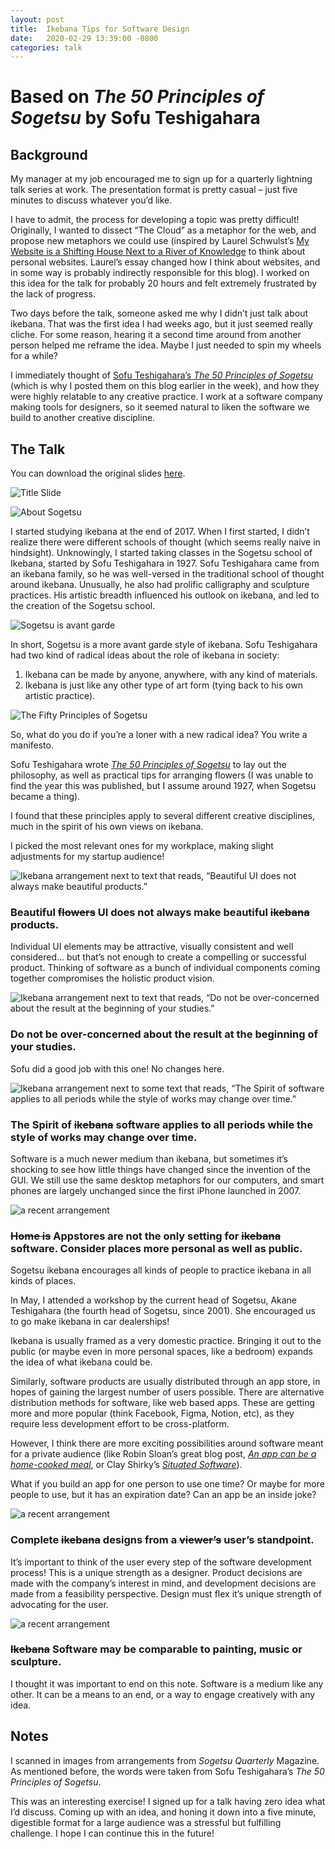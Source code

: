 ```yaml
---
layout: post
title:  Ikebana Tips for Software Design
date:   2020-02-29 13:39:00 -0800
categories: talk
---
```

# Based on *The 50 Principles of Sogetsu* by Sofu Teshigahara

## Background

My manager at my job encouraged me to sign up for a quarterly lightning talk series at work. The presentation format is pretty casual – just five minutes to discuss whatever you’d like.

I have to admit, the process for developing a topic was pretty difficult! Originally, I wanted to dissect “The Cloud” as a metaphor for the web, and propose new metaphors we could use (inspired by Laurel Schwulst’s [My Website is a Shifting House Next to a River of Knowledge](https://thecreativeindependent.com/people/laurel-schwulst-my-website-is-a-shifting-house-next-to-a-river-of-knowledge-what-could-yours-be/) to think about personal websites. Laurel’s essay changed how I think about websites, and in some way is probably indirectly responsible for this blog). I worked on this idea for the talk for probably 20 hours and felt extremely frustrated by the lack of progress.

Two days before the talk, someone asked me why I didn’t just talk about ikebana. That was the first idea I had weeks ago, but it just seemed really cliche. For some reason, hearing it a second time around from another person helped me reframe the idea. Maybe I just needed to spin my wheels for a while?

I immediately thought of [Sofu Teshigahara’s *The 50 Principles of Sogetsu*](http://ikebana.website/principles-of-sogetsu,/textbook/2020/02/26/rules-for-ikebana.html) (which is why I posted them on this blog earlier in the week), and how they were highly relatable to any creative practice. I work at a software company making tools for designers, so it seemed natural to liken the software we build to another creative discipline.

## The Talk

You can download the original slides [here](https://www.dropbox.com/s/edeiy0vptzfi6pz/Ikebana%20Tips%20for%20Software%20Design.pdf?dl=0).


![Title Slide](/assets/Cover.png)

![About Sogetsu](/assets/Background1.png)

I started studying ikebana at the end of 2017. When I first started, I didn’t realize there were different schools of thought (which seems really naive in hindsight). Unknowingly, I started taking classes in the Sogetsu school of Ikebana, started by Sofu Teshigahara in 1927. Sofu Teshigahara came from an ikebana family, so he was well-versed in the traditional school of thought around ikebana. Unusually, he also had prolific calligraphy and sculpture practices. His artistic breadth influenced his outlook on ikebana, and led to the creation of the Sogetsu school.

![Sogetsu is avant garde](/assets/Background2.png)

In short, Sogetsu is a more avant garde style of ikebana. Sofu Teshigahara had two kind of radical ideas about the role of ikebana in society:
1. Ikebana can be made by anyone, anywhere, with any kind of materials.
2. Ikebana is just like any other type of art form (tying back to his own artistic practice).

![The Fifty Principles of Sogetsu](/assets/50Principles.png)

So, what do you do if you’re a loner with a new radical idea? You write a manifesto.

Sofu Teshigahara wrote [*The 50 Principles of Sogetsu*](http://ikebana.website/principles-of-sogetsu,/textbook/2020/02/26/rules-for-ikebana.html) to lay out the philosophy, as well as practical tips for arranging flowers (I was unable to find the year this was published, but I assume around 1927, when Sogetsu became a thing).

I found that these principles apply to several different creative disciplines, much in the spirit of his own views on ikebana.

I picked the most relevant ones for my workplace, making slight adjustments for my startup audience!


![Ikebana arrangement next to text that reads, “Beautiful UI does not always make beautiful products.”](/assets/Tip1.png)
### Beautiful ~~flowers~~ UI does not always make beautiful ~~ikebana~~ products.

Individual UI elements may be attractive, visually consistent and well considered… but that’s not enough to create a compelling or successful product. Thinking of software as a bunch of individual components coming together compromises the holistic product vision.


![Ikebana arrangement next to text that reads, “Do not be over-concerned about the result at the beginning of your studies.”](/assets/Tip2.png)
### Do not be over-concerned about the result at the beginning of your studies.
Sofu did a good job with this one! No changes here.


![Ikebana arrangement next to some text that reads, “The Spirit of software applies to all periods while the style of works may change over time.”](/assets/Tip3.png)

### The Spirit of ~~ikebana~~ software applies to all periods while the style of works may change over time.
Software is a much newer medium than ikebana, but sometimes it’s shocking to see how little things have changed since the invention of the GUI. We still use the same desktop metaphors for our computers, and smart phones are largely unchanged since the first iPhone launched in 2007.

![a recent arrangement](/assets/Tip4.png)
### ~~Home is~~ Appstores are not the only setting for ~~ikebana~~ software. Consider places more personal as well as public.
Sogetsu ikebana encourages all kinds of people to practice ikebana in all kinds of places.

In May, I attended a workshop by the current head of Sogetsu, Akane Teshigahara (the fourth head of Sogetsu, since 2001). She encouraged us to go make ikebana in car dealerships!

Ikebana is usually framed as a very domestic practice. Bringing it out to the public (or maybe even in more personal spaces, like a bedroom) expands the idea of what ikebana could be.

Similarly, software products are usually distributed through an app store, in hopes of gaining the largest number of users possible. There are alternative distribution methods for software, like web based apps. These are getting more and more popular (think Facebook, Figma, Notion, etc), as they require less development effort to be cross-platform.

However, I think there are more exciting possibilities around software meant for a private audience (like Robin Sloan’s great blog post, *[An app can be a home-cooked meal](https://www.robinsloan.com/notes/home-cooked-app/)*, or Clay Shirky’s *[Situated Software](https://web.archive.org/web/20040411202042/http://www.shirky.com/writings/situated_software.html)*).

What if you build an app for one person to use one time? Or maybe for more people to use, but it has an expiration date? Can an app be an inside joke?


![a recent arrangement](/assets/Tip5.png)
### Complete ~~ikebana~~ designs from a ~~viewer’s~~ user’s standpoint.
It’s important to think of the user every step of the software development process! This is a unique strength as a designer. Product decisions are made with the company’s interest in mind, and development decisions are made from a feasibility perspective. Design must flex it’s unique strength of advocating for the user.

![a recent arrangement](/assets/Tip6.png)
### ~~Ikebana~~ Software may be comparable to painting, music or sculpture.
I thought it was important to end on this note. Software is a medium like any other. It can be a means to an end, or a way to engage creatively with any idea.

## Notes
I scanned in images from arrangements from *Sogetsu Quarterly* Magazine. As mentioned before, the words were taken from Sofu Teshigahara’s *The 50 Principles of Sogetsu*.

This was an interesting exercise! I signed up for a talk having zero idea what I’d discuss. Coming up with an idea, and honing it down into a five minute, digestible format for a large audience was a stressful but fulfilling challenge. I hope I can continue this in the future!
